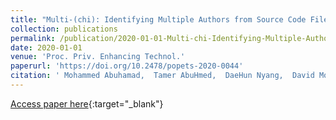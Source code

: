 ```yaml
---
title: "Multi-(chi): Identifying Multiple Authors from Source Code Files"
collection: publications
permalink: /publication/2020-01-01-Multi-chi-Identifying-Multiple-Authors-from-Source-Code-Files
date: 2020-01-01
venue: 'Proc. Priv. Enhancing Technol.'
paperurl: 'https://doi.org/10.2478/popets-2020-0044'
citation: ' Mohammed Abuhamad,  Tamer AbuHmed,  DaeHun Nyang,  David Mohaisen, &quot;Multi-(chi): Identifying Multiple Authors from Source Code Files.&quot; Proc. Priv. Enhancing Technol., 2020.'
---
```

[Access paper here](https://doi.org/10.2478/popets-2020-0044){:target="_blank"}
